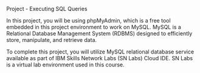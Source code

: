 Project - Executing SQL Queries

In this project, you will be using phpMyAdmin, which is a free tool embedded in this project environment to work on MySQL. MySQL is a Relational Database Management System (RDBMS) designed to efficiently store, manipulate, and retrieve data.

To complete this project, you will utilize MySQL relational database service available as part of IBM Skills Network Labs (SN Labs) Cloud IDE. SN Labs is a virtual lab environment used in this course.
